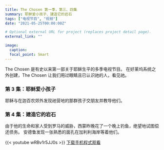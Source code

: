 ```yaml
---
title: The Chosen 第一季，第三、四集
summary: 耶稣爱小孩子、建造它的岩石
tags: ["电视节目", "视频"]
date: "2021-05-25T00:00:00Z"

# Optional external URL for project (replaces project detail page).
external_link: ""

image:
  caption:
  focal_point: Smart
---
```

The Chosen 是有史以来第一部关于耶稣生平的多季电视节目。 在好莱坞系统之外创建，The Chosen 让我们用过眼睛且已认识祂的人，看见祂。

### 第 3 集：耶稣爱小孩子
耶稣与在迦百农郊外发现祂营地的那群孩子交朋友并教导他们。

### 第 4 集：建造它的岩石
由于他的生命和家人受到罗马的威胁，西蒙昨晚花了一个晚上钓鱼，绝望地试图偿还债务。 安德鲁发现一张熟悉的面孔在加利利海岸等着他们。

{{< youtube wRBv1r5JJ0s >}}
[下载手机程式观看](https://thechosen.tv/app)
